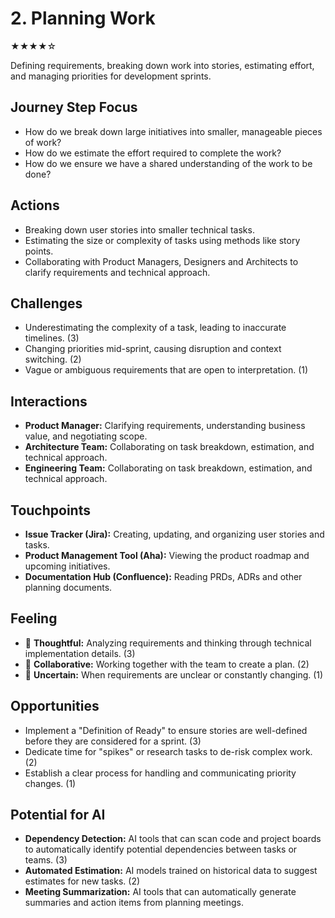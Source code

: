 # 2. Planning Work
★★★★☆

Defining requirements, breaking down work into stories, estimating effort, and managing priorities for development sprints.

## Journey Step Focus

*   How do we break down large initiatives into smaller, manageable pieces of work?
*   How do we estimate the effort required to complete the work?
*   How do we ensure we have a shared understanding of the work to be done?

## Actions

*   Breaking down user stories into smaller technical tasks.
*   Estimating the size or complexity of tasks using methods like story points.
*   Collaborating with Product Managers, Designers and Architects to clarify requirements and technical approach.

## Challenges

*   Underestimating the complexity of a task, leading to inaccurate timelines. (3)
*   Changing priorities mid-sprint, causing disruption and context switching. (2)
*   Vague or ambiguous requirements that are open to interpretation. (1)

## Interactions

*   **Product Manager:** Clarifying requirements, understanding business value, and negotiating scope.
*   **Architecture Team:** Collaborating on task breakdown, estimation, and technical approach.
*   **Engineering Team:** Collaborating on task breakdown, estimation, and technical approach.

## Touchpoints

*   **Issue Tracker (Jira):** Creating, updating, and organizing user stories and tasks.
*   **Product Management Tool (Aha):** Viewing the product roadmap and upcoming initiatives.
*   **Documentation Hub (Confluence):** Reading PRDs, ADRs and other planning documents.

## Feeling

*   🤔 **Thoughtful:** Analyzing requirements and thinking through technical implementation details. (3)
*   🤝 **Collaborative:** Working together with the team to create a plan. (2)
*   🤷 **Uncertain:** When requirements are unclear or constantly changing. (1)

## Opportunities

*   Implement a "Definition of Ready" to ensure stories are well-defined before they are considered for a sprint. (3)
*   Dedicate time for "spikes" or research tasks to de-risk complex work. (2)
*   Establish a clear process for handling and communicating priority changes. (1)

## Potential for AI

*   **Dependency Detection:** AI tools that can scan code and project boards to automatically identify potential dependencies between tasks or teams. (3)
*   **Automated Estimation:** AI models trained on historical data to suggest estimates for new tasks. (2)
*   **Meeting Summarization:** AI tools that can automatically generate summaries and action items from planning meetings.
